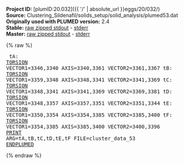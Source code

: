 **Project ID:** [plumID:20.032]({{ '/' | absolute_url }}eggs/20/032/)  
**Source:** Clustering_Sildenafil/solids_setup/solid_analysis/plumed53.dat  
**Originally used with PLUMED version:** 2.4  
**Stable:** [raw zipped stdout](plumed53.dat.plumed.stdout.txt.zip) - [stderr](plumed53.dat.plumed.stderr)  
**Master:** [raw zipped stdout](plumed53.dat.plumed_master.stdout.txt.zip) - [stderr](plumed53.dat.plumed_master.stderr)  

{% raw %}<pre>
tA: <a href="https://plumed.github.io/doc-master/user-doc/html/_t_o_r_s_i_o_n.html">TORSION</a> VECTOR1=3346,3340 AXIS=3340,3361 VECTOR2=3361,3367
tB: <a href="https://plumed.github.io/doc-master/user-doc/html/_t_o_r_s_i_o_n.html">TORSION</a> VECTOR1=3359,3348 AXIS=3348,3341 VECTOR2=3341,3369
tC: <a href="https://plumed.github.io/doc-master/user-doc/html/_t_o_r_s_i_o_n.html">TORSION</a> VECTOR1=3348,3341 AXIS=3341,3369 VECTOR2=3369,3381
tD: <a href="https://plumed.github.io/doc-master/user-doc/html/_t_o_r_s_i_o_n.html">TORSION</a> VECTOR1=3348,3357 AXIS=3357,3351 VECTOR2=3351,3344
tE: <a href="https://plumed.github.io/doc-master/user-doc/html/_t_o_r_s_i_o_n.html">TORSION</a> VECTOR1=3350,3354 AXIS=3354,3385 VECTOR2=3385,3400
tF: <a href="https://plumed.github.io/doc-master/user-doc/html/_t_o_r_s_i_o_n.html">TORSION</a> VECTOR1=3354,3385 AXIS=3385,3400 VECTOR2=3400,3396
<a href="https://plumed.github.io/doc-master/user-doc/html/_p_r_i_n_t.html">PRINT</a> ARG=tA,tB,tC,tD,tE,tF FILE=cluster_data_53
<a href="https://plumed.github.io/doc-master/user-doc/html/_e_n_d_p_l_u_m_e_d.html">ENDPLUMED</a>
</pre>{% endraw %}
